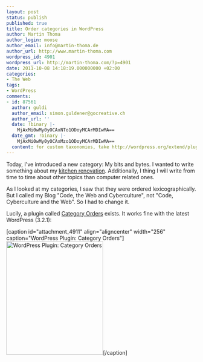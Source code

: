 ```yaml
---
layout: post
status: publish
published: true
title: Order categories in WordPress
author: Martin Thoma
author_login: moose
author_email: info@martin-thoma.de
author_url: http://www.martin-thoma.com
wordpress_id: 4901
wordpress_url: http://martin-thoma.com/?p=4901
date: 2011-10-08 14:18:19.000000000 +02:00
categories:
- The Web
tags:
- WordPress
comments:
- id: 87561
  author: guldi
  author_email: simon.guldener@gocreative.ch
  author_url: ''
  date: !binary |-
    MjAxMi0wMy0yOCAxNTo1ODoyMCArMDIwMA==
  date_gmt: !binary |-
    MjAxMi0wMy0yOCAxMzo1ODoyMCArMDIwMA==
  content: for custom taxonomies, take http://wordpress.org/extend/plugins/taxonomy-terms-order/
---
```

Today, I've introduced a new category: My bits and bytes. I wanted to write something about my <a href="http://martin-thoma.com/kitchen-renovation-part-1/">kitchen renovation</a>. Additionally, I thing I will write from time to time about other topics than computer related ones.

As I looked at my categories, I saw that they were ordered lexicographically. But I called my Blog "Code, the Web and Cyberculture", not "Code, Cyberculture and the Web". So I had to change it.

Lucily, a plugin called <a href="http://wordpress.org/extend/plugins/order-categories/">Category Orders</a> exists. It works fine with the latest WordPress (3.2.1):

[caption id="attachment_4911" align="aligncenter" width="256" caption="WordPress Plugin: Category Orders"]<a href="http://martin-thoma.com/wp-content/uploads/2011/10/WordPress-Plugin-Category-Orders.png"><img src="http://martin-thoma.com/wp-content/uploads/2011/10/WordPress-Plugin-Category-Orders-256x300.png" alt="WordPress Plugin: Category Orders" title="WordPress Plugin: Category Orders" width="256" height="300" class="size-medium wp-image-4911" /></a>[/caption]
